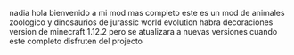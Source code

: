 
nadia hola bienvenido a mi mod mas completo  este es un mod de animales zoologico  y dinosaurios de   jurassic world evolution habra decoraciones version de 
minecraft 1.12.2 pero se atualizara a nuevas versiones cuando este completo disfruten del projecto 
 



